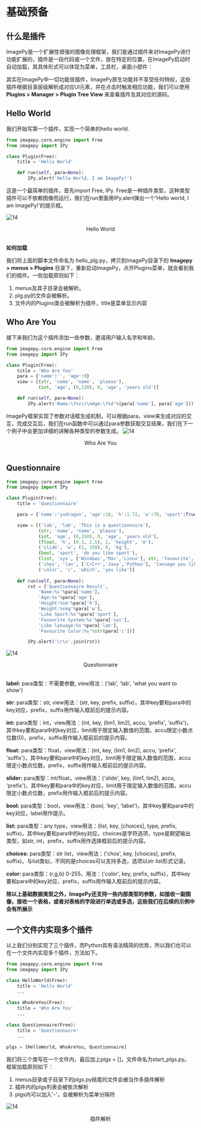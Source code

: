 # <span id = "基础预备">基础预备</span>

## <span id = "什么是插件">什么是插件</span>

ImagePy是一个扩展性很强的图像处理框架，我们是通过插件来对ImagePy进行功能扩展的，插件是一段代码或一个文件，放在特定的位置，在ImagePy启动时自动加载，其具体形式可以体现为菜单，工具栏，桌面小部件：



其实在ImagePy中一切功能皆插件，ImagePy原生功能并不享受任何特权，这些插件根据目录层级解析成对应UI元素，并在点击时触发相应功能，我们可以使用 **Plugins > Manager > Plugin Tree View** 来查看插件及其对应的源码。



## <span id = "Hello">Hello World</span>

我们开始写第一个插件，实现一个简单的hello world.

```python
from imagepy.core.engine import Free
from imagepy import IPy

class Plugin(Free):
	title = 'Hello World'

	def run(self, para=None):
		IPy.alert('Hello World, I am ImagePy!')
```

这是一个最简单的插件，首先import Free, IPy. Free是一种插件类型，这种类型插件可以不依赖图像而运行，我们在run里面用IPy.alert弹出一个'Hello world, I am ImagePy!'的提示框。

![14](http://idoc.imagepy.org/demoplugin/01.png)

<div align=center>Hello World</div><br>

**如何加载**

我们将上面的脚本文件命名为 hello_plg.py，拷贝到ImagePy目录下的 **Imagepy > menus > Plugins** 目录下，重新启动ImagePy，点开Plugins菜单，就会看到我们的插件。一些加载原则如下：

1. menus及其子目录会被解析。
2. plg.py的文件会被解析。
3. 文件内的Plugins类会被解析为插件，title是菜单显示内容

## <span id = "Who">Who Are You</span>

接下来我们为这个插件添加一些参数，邀请用户输入名字和年龄。

```python
from imagepy.core.engine import Free
from imagepy import IPy

class Plugin(Free):
	title = 'Who Are You'
	para = {'name':'', 'age':0}
	view = [(str, 'name', 'name', 'please'),
            (int, 'age', (0,120), 0, 'age', 'years old')]

	def run(self, para=None):
	    IPy.alert('Name:\t%s\r\nAge:\t%d'%(para['name'], para['age']))
```

ImagePy框架实现了参数对话框生成机制，可以根据para，view来生成对应的交互，完成交互后，我们在run函数中可以通过para参数获取交互结果，我们在下一个例子中会更加详细的讲解各种类型的参数生成。
![14](http://idoc.imagepy.org/demoplugin/02.png)

<div align=center>Who Are You</div><br>

## <span id = "Questionnaire">Questionnaire</span>

```python
from imagepy.core.engine import Free
from imagepy import IPy

class Plugin(Free):
	title = 'Questionnaire'

	para = {'name':'yxdragon', 'age':10, 'h':1.72, 'w':70, 'sport':True, 'sys':'Mac', 'lan':['C/C++', 'Python'], 'c':(255,0,0)} 

	view = [('lab', 'lab', 'This is a questionnaire'),
			(str, 'name', 'name', 'please'), 
			(int, 'age', (0,150), 0, 'age', 'years old'),
			(float, 'h', (0.3, 2.5), 2, 'height', 'm'),
			('slide', 'w', (1, 150), 0, 'kg'),
			(bool, 'sport', 'do you like sport'),
			(list, 'sys', ['Windows','Mac','Linux'], str, 'favourite', 'system'),
			('chos', 'lan', ['C/C++','Java','Python'], 'lanuage you like(multi)'),
			('color', 'c', 'which', 'you like')]
    
	def run(self, para=None):
		rst = ['Questionnaire Result', 
			'Name:%s'%para['name'], 
			'Age:%s'%para['age'],
			'Height:%sm'%para['h'], 
			'Weight:%skg'%para['w'], 
			'Like Sport:%s'%para['sport'],
			'Favourite System:%s'%para['sys'],
			'Like lanuage:%s'%para['lan'],
			'Favourite Color:%s'%str(para['c'])]

		IPy.alert('\r\n'.join(rst))
```
![14](http://idoc.imagepy.org/demoplugin/03.png)

<div align=center>Questionnaire</div><br>

**label:** para类型：不需要参数, view用法：('lab', 'lab', 'what you want to show')

**str:** para类型：str, view用法：(str, key, prefix, suffix)，其中key要和para中的key对应，prefix，suffix用作输入框前后的提示内容。

**int:** para类型：int，view用法：(int, key, (lim1, lim2), accu, 'prefix', 'suffix')，其中key要和para中的key对应，limit用于限定输入数值的范围，accu限定小数点位数(0)，prefix，suffix用作输入框前后的提示内容。

**float:** para类型：float，view用法：(int, key, (lim1, lim2), accu, 'prefix', 'suffix')，其中key要和para中的key对应，limit用于限定输入数值的范围，accu限定小数点位数，prefix，suffix用作输入框前后的提示内容。

**slider:** para类型：int/float，view用法：('slide', key, (lim1, lim2), accu, 'prefix')，其中key要和para中的key对应，limit用于限定输入数值的范围，accu限定小数点位数，prefix用作输入框前后的提示内容。

**bool:** para类型：bool，view用法：(bool, 'key', 'label')，其中key要和para中的key对应，label用作提示。

**list:** para类型：any type，view用法：(list, key, [choices], type, prefix, suffix)，其中key要和para中的key对应，choices是字符选项，type是期望输出类型，如str, int，prefix，suffix用作选择框前后的提示内容。

**choices:** para类型：str list，view用法：('chos', key,  [choices], prefix, suffix)，与list类似，不同的是choices可以支持多选，选项以str list形式记录。

**color:** para类型：(r,g,b) 0-255，用法：('color', key, prefix, suffix)，其中key要和para中的key对应，prefix，suffix用作输入框前后的提示内容。



**除以上基础数据类型之外，ImagePy还支持一些内部类型的参数，如接收一副图像，接收一个表格，或者对表格的字段进行单选或多选，这些我们在后续的示例中会有所展示**



## <span id = "一个文件内实现多个插件">一个文件内实现多个插件</span>

以上我们分别实现了三个插件，而Python具有语法精简的优势，所以我们也可以在一个文件内实现多个插件，方法如下。

```python
from imagepy.core.engine import Free
from imagepy import IPy

class HelloWorld(Free):
    title = 'Hello World'
    ...
    
class WhoAreYou(Free):
    title = 'Who Are You'
    ...
    
class Questionnaire(Free):
    title = 'Questionnaire'
    ...
    
plgs = [HelloWorld, WhoAreYou, Questionnaire]
```

我们将三个类写在一个文件内，最后加上plgs = []，文件命名为start_plgs.py。框架加载原则如下：

1. menus目录或子目录下的plgs.py结尾的文件会被当作多插件解析
2. 插件内的plgs列表会被依次解析
3. plgs内可以加入'-'，会被解析为菜单分隔符

![14](http://idoc.imagepy.org/demoplugin/04.png)

<div align=center>插件解析</div><br>